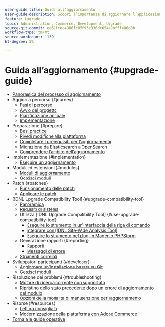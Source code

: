```yaml
---
user-guide-title: Guida all’aggiornamento
user-guide-description: Scopri l’importanza di aggiornare l’applicazione Adobe Commerce e come pianificare ed eseguire correttamente un aggiornamento.
feature: Upgrade
topic: Administration, Commerce, Development, Upgrade
source-git-commit: ee69fcec4986fc85f93e336dc654a9bfff486d8b
workflow-type: tm+mt
source-wordcount: '139'
ht-degree: 5%

---
```



# Guida all’aggiornamento {#upgrade-guide}

- [Panoramica del processo di aggiornamento](overview.md)
- Aggiorna percorso {#journey}
   - [Fasi di percorso](journey/phases.md)
   - [Avvio del progetto](journey/project-launch.md)
   - [Pianificazione annuale](journey/annual-planning.md)
   - [Implementazione](journey/implementation.md)
- Preparazione {#prepare}
   - [Best practice](prepare/best-practices.md)
   - [Rivedi modifiche alla piattaforma](prepare/platform-changes.md)
   - [Completare i prerequisiti per l’aggiornamento](prepare/prerequisites.md)
   - [Migrazione da Elasticsearch a OpenSearch](prepare/opensearch-migration.md)
   - [Comprendere l’ambito dell’aggiornamento](prepare/scope.md)
- Implementazione {#implementation}
   - [Eseguire un aggiornamento](implementation/perform-upgrade.md)
- Moduli ed estensioni {#modules}
   - [Moduli di aggiornamento](modules/upgrade.md)
   - [Gestisci moduli](modules/manage.md)
- Patch {#patches}
   - [Funzionamento delle patch](patches/overview.md)
   - [Applicare le patch](patches/apply.md)
- [!DNL Upgrade Compatibility Tool] {#upgrade-compatibility-tool}
   - [Panoramica](upgrade-compatibility-tool/overview.md)
   - [Requisiti di sistema](upgrade-compatibility-tool/prerequisites.md)
   - Utilizza [!DNL Upgrade Compatibility Tool] {#use-upgrade-compatibility-tool}
      - [Eseguire lo strumento in un&#39;interfaccia della riga di comando](upgrade-compatibility-tool/run.md)
      - [Integrare con  [!DNL Site-Wide Analysis Tool]](upgrade-compatibility-tool/integrate-analysis-tool.md)
      - [Eseguire lo strumento nel plug-in Magento PHPStorm](upgrade-compatibility-tool/run-configuration-phpstorm-plugin.md)
   - Generazione rapporti {#reporting}
      - [Rapporti](upgrade-compatibility-tool/reports.md)
      - [Messaggi di errore](upgrade-compatibility-tool/error-messages.md)
   - [Strumenti correlati](upgrade-compatibility-tool/related-tools.md)
- Sviluppatori partecipanti {#developer}
   - [Aggiornare un’installazione basata su Git](developer/git-installs.md)
   - [Gestisci moduli](developer/manage-modules.md)
- Risoluzione dei problemi {#troubleshooting}
   - [Motore di ricerca corrente non supportato](troubleshooting/search-engine-not-supported.md)
   - [Ripristino dello stato precedente dopo un errore di aggiornamento del modulo](troubleshooting/roll-back-after-update-failure.md)
   - [Opzioni della modalità di manutenzione per l’aggiornamento](troubleshooting/maintenance-mode-options.md)
- Risorse {#resources}
   - [Lettura consigliata](resources/recommended-reading.md)
   - [Modernizzazione della piattaforma con Adobe Commerce](resources/recommended-upgrade-paths.md)
- [Torna alle guide operative](https://experienceleague.adobe.com/docs/commerce-operations/operational-guides/home.html?lang=it)
